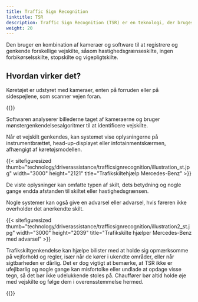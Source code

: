 ```yaml
---
title: Traffic Sign Recognition
linktitle: TSR
description: Traffic Sign Recognition (TSR) er en teknologi, der bruges i nogle moderne køretøjer, og som hjælper chauffører med at identificere og fortolke vejskilte.
weight: 20
---
```

<!-- markdownlint-disable MD033 -->
Den bruger en kombination af kameraer og software til at registrere og genkende forskellige vejskilte, såsom hastighedsgrænseskilte, ingen forbikørselsskilte, stopskilte og vigepligtskilte.

## Hvordan virker det?

Køretøjet er udstyret med kameraer, enten på forruden eller på sidespejlene, som scanner vejen foran.

{{<evkxdisplayaddarticle />}}

Softwaren analyserer billederne taget af kameraerne og bruger mønstergenkendelsesalgoritmer til at identificere vejskilte.

Når et vejskilt genkendes, kan systemet vise oplysningerne på instrumentbrættet, head-up-displayet eller infotainmentskærmen, afhængigt af køretøjsmodellen.

{{< sitefiguresized thumb="technology/driverassistance/trafficsignrecognition/illustration_st.jpg" width="3000" height="2121" title="Trafikskiltehjælp Mercedes-Benz" >}}

De viste oplysninger kan omfatte typen af ​​skilt, dets betydning og nogle gange endda afstanden til skiltet eller hastighedsgrænsen.

Nogle systemer kan også give en advarsel eller advarsel, hvis føreren ikke overholder det anerkendte skilt.

{{< sitefiguresized thumb="technology/driverassistance/trafficsignrecognition/illustration2_st.jpg" width="3000" height="2039" title="Trafikskilte hjælper Mercedes-Benz med advarsel" >}}

Trafikskiltgenkendelse kan hjælpe bilister med at holde sig opmærksomme på vejforhold og regler, især når de kører i ukendte områder, eller når sigtbarheden er dårlig. Det er dog vigtigt at bemærke, at TSR ikke er ufejlbarlig og nogle gange kan misfortolke eller undlade at opdage visse tegn, så det bør ikke udelukkende stoles på. Chauffører bør altid holde øje med vejskilte og følge dem i overensstemmelse hermed.

{{<evkxdisplayaddarticle />}}
